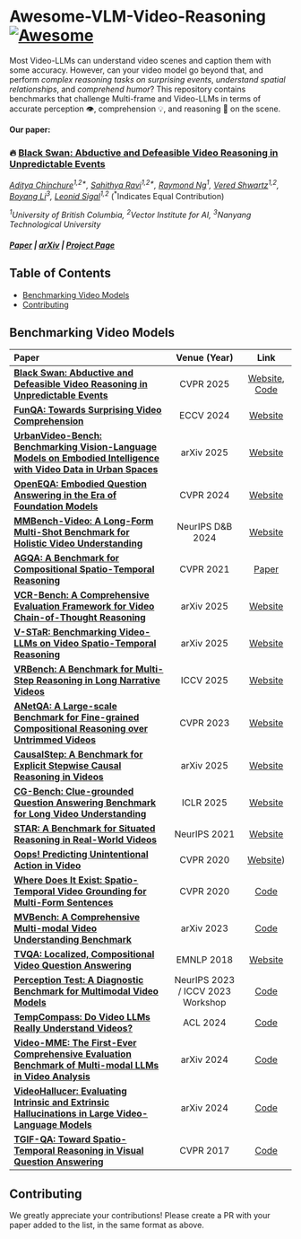 # Awesome-VLM-Video-Reasoning  [![Awesome](https://awesome.re/badge.svg)](https://awesome.re)

Most Video-LLMs can understand video scenes and caption them with some accuracy. However, can your video model go beyond that, and perform _complex reasoning tasks on surprising events_, _understand spatial relationships_, and _comprehend humor_? This repository contains benchmarks that challenge Multi-frame and Video-LLMs in terms of accurate perception 👁️, comprehension 💡, and reasoning 🧐 on the scene.

**Our paper:**

### 🔥 [Black Swan: Abductive and Defeasible Video Reasoning in Unpredictable Events](https://blackswan.cs.ubc.ca)


*[Aditya Chinchure](https://www.adityachinchure.com/)<sup>1,2\*</sup>,  [Sahithya Ravi](https://sahithyaravi.github.io/)<sup>1,2\*</sup>,  [Raymond Ng](https://www.cs.ubc.ca/people/raymond-ng)<sup>1</sup>,  [Vered Shwartz](https://www.cs.ubc.ca/~vshwartz/)<sup>1,2</sup>,  [Boyang Li](http://www.boyangli.org/index.html)<sup>3</sup>,  [Leonid Sigal](https://www.cs.ubc.ca/~lsigal/index.html)<sup>1,2</sup>* (<sup>\*</sup>Indicates Equal Contribution)

*<sup>1</sup>University of British Columbia, <sup>2</sup>Vector Institute for AI, <sup>3</sup>Nanyang Technological University*

<h5>  
  
 **[Paper](https://openaccess.thecvf.com/content/CVPR2025/html/Chinchure_Black_Swan_Abductive_and_Defeasible_Video_Reasoning_in_Unpredictable_Events_CVPR_2025_paper.html)** | **[arXiv](https://arxiv.org/abs/2412.05725)** | **[Project Page](https://blackswan.cs.ubc.ca)**

</h5>

## Table of Contents

- [Benchmarking Video Models](#benchmarking-video-models)
- [Contributing](#contributing)

## Benchmarking Video Models

| Paper | Venue (Year) | Link |
| :----- | :------------: | :----: |
| [**Black Swan: Abductive and Defeasible Video Reasoning in Unpredictable Events**](https://arxiv.org/abs/2412.05725) | CVPR 2025 | [Website](https://blackswan.cs.ubc.ca), [Code](https://github.com/sahithyaravi/BlackSwan) |
| [**FunQA: Towards Surprising Video Comprehension**](https://funqa-benchmark.github.io) | ECCV 2024 | [Website](https://funqa-benchmark.github.io) |
| [**UrbanVideo-Bench: Benchmarking Vision-Language Models on Embodied Intelligence with Video Data in Urban Spaces**](https://embodiedcity.github.io/UrbanVideo-Bench/) | arXiv 2025 | [Website](https://embodiedcity.github.io/UrbanVideo-Bench/) |
| [**OpenEQA: Embodied Question Answering in the Era of Foundation Models**](https://open-eqa.github.io) | CVPR 2024 | [Website](https://open-eqa.github.io) |
| [**MMBench-Video: A Long-Form Multi-Shot Benchmark for Holistic Video Understanding**](https://mmbench-video.github.io) | NeurIPS D&B 2024 | [Website](https://mmbench-video.github.io) |
| [**AGQA: A Benchmark for Compositional Spatio-Temporal Reasoning**](https://openaccess.thecvf.com/content/CVPR2021/papers/Grunde-McLaughlin_AGQA_A_Benchmark_for_Compositional_Spatio-Temporal_Reasoning_CVPR_2021_paper.pdf) | CVPR 2021 | [Paper](https://openaccess.thecvf.com/content/CVPR2021/papers/Grunde-McLaughlin_AGQA_A_Benchmark_for_Compositional_Spatio-Temporal_Reasoning_CVPR_2021_paper.pdf) |
| [**VCR-Bench: A Comprehensive Evaluation Framework for Video Chain-of-Thought Reasoning**](https://vlm-reasoning.github.io/VCR-Bench/) | arXiv 2025 | [Website](https://vlm-reasoning.github.io/VCR-Bench/) |
| [**V-STaR: Benchmarking Video-LLMs on Video Spatio-Temporal Reasoning**](https://v-star-bench.github.io) | arXiv 2025 | [Website](https://v-star-bench.github.io) |
| [**VRBench: A Benchmark for Multi-Step Reasoning in Long Narrative Videos**](https://vrbench.github.io) | ICCV 2025 | [Website](https://vrbench.github.io) |
| [**ANetQA: A Large-scale Benchmark for Fine-grained Compositional Reasoning over Untrimmed Videos**](https://milvlg.github.io/anetqa/) | CVPR 2023 | [Website](https://milvlg.github.io/anetqa/) |
| [**CausalStep: A Benchmark for Explicit Stepwise Causal Reasoning in Videos**](https://www.arxiv.org/abs/2507.16878) | arXiv 2025 | [Website](https://www.arxiv.org/abs/2507.16878) |
| [**CG-Bench: Clue-grounded Question Answering Benchmark for Long Video Understanding**](https://cg-bench.github.io/leaderboard/) | ICLR 2025 | [Website](https://cg-bench.github.io/leaderboard/) |
| [**STAR: A Benchmark for Situated Reasoning in Real-World Videos**](https://bobbywu.com/STAR/) | NeurIPS 2021 | [Website](https://bobbywu.com/STAR/) |
| [**Oops! Predicting Unintentional Action in Video**](https://oops.cs.columbia.edu) | CVPR 2020 | [Website](https://oops.cs.columbia.edu)) |
| [**Where Does It Exist: Spatio-Temporal Video Grounding for Multi-Form Sentences**](https://arxiv.org/abs/2001.06891) | CVPR 2020 | [Code](https://github.com/Guaranteer/VidSTG-Dataset) |
 [**MVBench: A Comprehensive Multi-modal Video Understanding Benchmark**](https://arxiv.org/abs/2311.17005) | arXiv 2023 | [Code](https://github.com/OpenGVLab/Ask-Anything) |
 | [**TVQA: Localized, Compositional Video Question Answering**](https://arxiv.org/abs/1809.01696) | EMNLP 2018 | [Website](https://tvqa.cs.unc.edu/) |
| [**Perception Test: A Diagnostic Benchmark for Multimodal Video Models**](https://arxiv.org/abs/2305.13786) | NeurIPS 2023 / ICCV 2023 Workshop | [Code](https://github.com/google-deepmind/perception_test) |
| [**TempCompass: Do Video LLMs Really Understand Videos?**](https://arxiv.org/abs/2403.00476) | ACL 2024 | [Code](https://github.com/llyx97/TempCompass) |
| [**Video-MME: The First-Ever Comprehensive Evaluation Benchmark of Multi-modal LLMs in Video Analysis**](https://arxiv.org/abs/2405.21075) | arXiv 2024 | [Code](https://github.com/BradyFU/Video-MME) |
| [**VideoHallucer: Evaluating Intrinsic and Extrinsic Hallucinations in Large Video-Language Models**](https://arxiv.org/abs/2406.16338) | arXiv 2024 | [Code](https://github.com/patrick-tssn/VideoHallucer) |
| [**TGIF-QA: Toward Spatio-Temporal Reasoning in Visual Question Answering**](https://arxiv.org/abs/1704.04497) | CVPR 2017 | [Code](https://github.com/YunseokJANG/tgif-qa) |



## Contributing

We greatly appreciate your contributions! Please create a PR with your paper added to the list, in the same format as above. 

